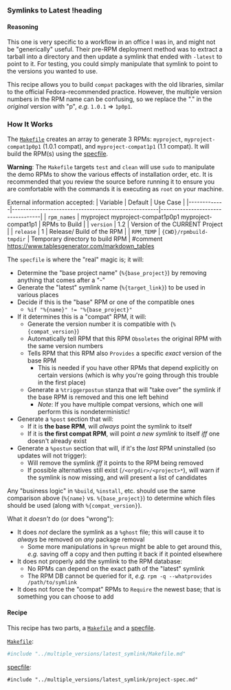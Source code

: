 ### Symlinks to Latest !heading
#### Reasoning
This one is very specific to a workflow in an office I was in, and might not be "generically" useful. Their pre-RPM deployment method was to extract a tarball into a directory and then update a symlink that ended with `-latest` to point to it. For testing, you could simply manipulate that symlink to point to the versions you wanted to use.

This recipe allows you to build `compat` packages with the old libraries, similar to the official Fedora-recommended practice. However, the multiple version numbers in the RPM name can be confusing, so we replace the "." in the _original_ version with "p", *e.g.* `1.0.1` => `1p0p1`.

### How It Works
The [`Makefile`](multiple_versions/latest_symlink/Makefile) creates an array to generate 3 RPMs: `myproject`, `myproject-compat1p0p1` (1.0.1 compat), and `myproject-compat1p1` (1.1 compat). It will build the RPM(s) using the [specfile](multiple_versions/latest_symlink/project.spec).

**Warning**: The `Makefile` targets `test` and `clean` will use `sudo` to manipulate the demo RPMs to show the various effects of installation order, etc. It is recommended that you review the source before running it to ensure you are comfortable with the commands it is executing as `root` on your machine.

External information accepted:
| Variable    | Default                                             | Use Case                         |
|-------------|-----------------------------------------------------|----------------------------------|
| `rpm_names` | myproject myproject-compat1p0p1 myproject-compat1p1 | RPMs to Build                    |
| `version`   | 1.2                                                 | Version of the CURRENT Project   |
| `release`   | 1                                                   | Release/ Build of the RPM        |
| `RPM_TEMP`  | `{CWD}/rpmbuild-tmpdir`                             | Temporary directory to build RPM |
#comment https://www.tablesgenerator.com/markdown_tables

The `specfile` is where the "real" magic is; it will:
 * Determine the "base project name" (`%{base_project}`) by removing anything that comes after a "-"
 * Generate the "latest" symlink name (`%{target_link}`) to be used in various places
 * Decide if this is the "base" RPM or one of the compatible ones
   * `%if "%{name}" != "%{base_project}"`
 * If it determines this is a "compat" RPM, it will:
   * Generate the version number it is compatible with (`%{compat_version}`)
   * Automatically tell RPM that this RPM `Obsoletes` the original RPM with the same version numbers
   * Tells RPM that this RPM also `Provides` a specific _exact_ version of the base RPM
     * This is needed if you have other RPMs that depend explicitly on certain versions (which is why you're going through this trouble in the first place)
   * Generate a `%triggerpostun` stanza that will "take over" the symlink if the base RPM is removed and this one left behind
     * *Note*: If you have multiple compat versions, which one will perform this is nondeterministic!
 * Generate a `%post` section that will:
   * If it is **the base RPM**, will *always* point the symlink to itself
   * If it is **the first compat RPM**, will point *a new symlink* to itself *iff* one doesn't already exist
 * Generate a `%postun` section that will, if it's the _last_ RPM uninstalled (so updates will not trigger):
   * Will remove the symlink *iff* it points to the RPM being removed
   * If possible alternatives still exist (`/<orgdir>/<project>*`), will warn if the symlink is now missing, and will present a list of candidates

Any "business logic" in `%build`, `%install`, etc. should use the same comparison above (`%{name}` vs. `%{base_project}`) to determine which files should be used (along with `%{compat_version}`).

What it *doesn't* do (or does "wrong"):
 * It does _not_ declare the symlink as a `%ghost` file; this will cause it to _always_ be removed on _any_ package removal
   * Some more manipulations in `%preun` might be able to get around this, *e.g.* saving off a copy and then putting it back if it pointed elsewhere
 * It does not properly add the symlink to the RPM database:
   * No RPMs can depend on the exact path of the "latest" symlink
   * The RPM DB cannot be queried for it, *e.g.* `rpm -q --whatprovides /path/to/symlink`
 * It does not force the "compat" RPMs to `Require` the newest base; that is something you can choose to add

#### Recipe
This recipe has two parts, a [`Makefile`](multiple_versions/latest_symlink/Makefile) and a [specfile](multiple_versions/latest_symlink/project.spec).

[`Makefile`](multiple_versions/latest_symlink/Makefile):
```Makefile
#include "../multiple_versions/latest_symlink/Makefile.md"
```

[specfile](multiple_versions/latest_symlink/project.spec):
```rpm-spec
#include "../multiple_versions/latest_symlink/project-spec.md"
```
